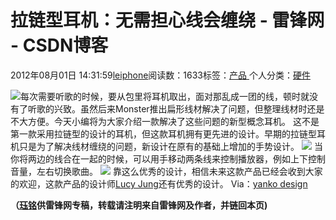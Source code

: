 
# 拉链型耳机：无需担心线会缠绕 - 雷锋网 - CSDN博客


2012年08月01日 14:31:59[leiphone](https://me.csdn.net/leiphone)阅读数：1633标签：[产品																](https://so.csdn.net/so/search/s.do?q=产品&t=blog)个人分类：[硬件																](https://blog.csdn.net/leiphone/article/category/877730)


![](http://www.leiphone.com/wp-content/uploads/2012/08/erji.jpg)每次需要听歌的时候，要从包里将耳机取出，面对那乱成一团的线，顿时就没有了听歌的兴致。虽然后来Monster推出扁形线材解决了问题，但整理线材时还是不大方便。今天小编将为大家介绍一款解决了这些问题的新型概念耳机。
这不是第一款采用拉链型的设计的耳机，但这款耳机拥有更先进的设计。早期的拉链型耳机只是为了解决线材缠绕的问题，新设计在原有的基础上增加的手势设计。
![](http://www.leiphone.com/wp-content/uploads/2012/08/zip_sound3.jpg)
当你将两边的线合在一起的时候，可以用手移动两条线来控制播放器，例如上下控制音量，左右切换歌曲。
![](http://www.leiphone.com/wp-content/uploads/2012/08/zip_sound6.jpg)
靠这么优秀的设计，相信未来这款产品已经会收到大家的欢迎，这款产品的设计师[Lucy
 Jung](http://www.yankodesign.com/2012/05/04/the-value-of-pee/)还有优秀的设计。
Via：[yanko
 design](http://www.yankodesign.com/2012/07/30/zipper-quality-sound/)

**（****[珏铭](http://www.leiphone.com/author/%E7%8F%8F%E9%93%AD)****供****雷锋网****专稿，转载请注明来自雷锋网及作者，并链回本页)**

